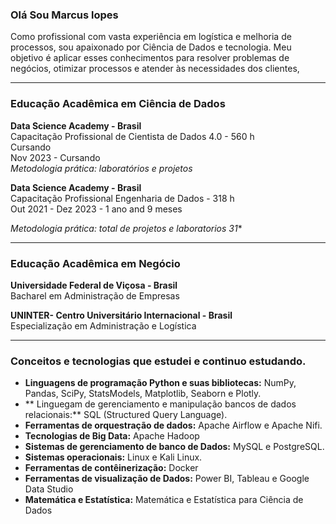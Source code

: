### Olá Sou Marcus lopes

Como profissional com vasta experiência em logística e melhoria de processos, sou apaixonado por Ciência de Dados e tecnologia. Meu objetivo é aplicar esses conhecimentos para resolver problemas de negócios, otimizar processos e atender às necessidades dos clientes,

<hr size =7>

### Educação Acadêmica em Ciência de Dados

**Data Science Academy - Brasil**\
Capacitação Profissional de Cientista de Dados 4.0 - 560 h \
Cursando\
Nov 2023 - Cursando\
*Metodologia prática: laboratórios e projetos*

**Data Science Academy - Brasil**\
Capacitação Profissional Engenharia de Dados - 318 h \
Out 2021 - Dez 2023 - 1 ano and 9 meses 

*Metodologia prática: total de projetos e laboratorios 31**

<hr size =7>

### Educação Acadêmica em Negócio

**Universidade Federal de Viçosa - Brasil** \
Bacharel em Administração de Empresas

**UNINTER- Centro Universitário Internacional - Brasil**\
Especialização em Administração e Logística

<hr size = 7>
  
### Conceitos e tecnologias que estudei e continuo estudando.

* **Linguagens de programação Python e suas bibliotecas:** NumPy, Pandas, SciPy, StatsModels, Matplotlib, Seaborn e Plotly.
* ** Linguegam de gerenciamento e manipulação bancos de dados relacionais:** SQL (Structured Query Language).
* **Ferramentas de orquestração de dados:** Apache Airflow e Apache Nifi.
* **Tecnologias de Big Data:** Apache Hadoop
* **Sistemas de gerenciamento de banco de Dados:** MySQL e PostgreSQL.
* **Sistemas operacionais:** Linux e Kali Linux.
* **Ferramentas de contêinerização:** Docker
* **Ferramentas de visualização de Dados:** Power BI, Tableau e Google Data Studio 
* **Matemática e Estatística:** Matemática e Estatística para Ciência de Dados
